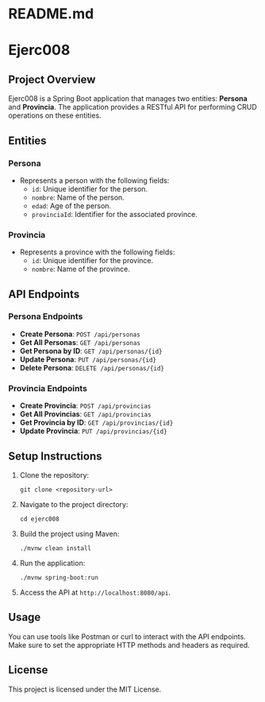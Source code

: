 # README.md

# Ejerc008

## Project Overview

Ejerc008 is a Spring Boot application that manages two entities: **Persona** and **Provincia**. The application provides a RESTful API for performing CRUD operations on these entities.

## Entities

### Persona
- Represents a person with the following fields:
  - `id`: Unique identifier for the person.
  - `nombre`: Name of the person.
  - `edad`: Age of the person.
  - `provinciaId`: Identifier for the associated province.

### Provincia
- Represents a province with the following fields:
  - `id`: Unique identifier for the province.
  - `nombre`: Name of the province.

## API Endpoints

### Persona Endpoints
- **Create Persona**: `POST /api/personas`
- **Get All Personas**: `GET /api/personas`
- **Get Persona by ID**: `GET /api/personas/{id}`
- **Update Persona**: `PUT /api/personas/{id}`
- **Delete Persona**: `DELETE /api/personas/{id}`

### Provincia Endpoints
- **Create Provincia**: `POST /api/provincias`
- **Get All Provincias**: `GET /api/provincias`
- **Get Provincia by ID**: `GET /api/provincias/{id}`
- **Update Provincia**: `PUT /api/provincias/{id}`

## Setup Instructions

1. Clone the repository:
   ```
   git clone <repository-url>
   ```

2. Navigate to the project directory:
   ```
   cd ejerc008
   ```

3. Build the project using Maven:
   ```
   ./mvnw clean install
   ```

4. Run the application:
   ```
   ./mvnw spring-boot:run
   ```

5. Access the API at `http://localhost:8080/api`.

## Usage

You can use tools like Postman or curl to interact with the API endpoints. Make sure to set the appropriate HTTP methods and headers as required.

## License

This project is licensed under the MIT License.